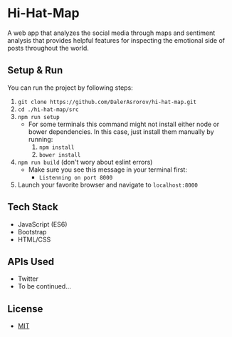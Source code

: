 # Hi-Hat-Map
A web app that analyzes the social media through maps and sentiment analysis that provides helpful features for inspecting the emotional side of posts throughout the world.

## Setup & Run
You can run the project by following steps:
1. `git clone https://github.com/DalerAsrorov/hi-hat-map.git`
2. `cd ./hi-hat-map/src`
3. `npm run setup`
    * For some terminals this command might not install either node or bower dependencies. In this case, just install them manually by running:
        1. `npm install`
        2. `bower install`
4. `npm run build` (don't wory about eslint errors)
    * Make sure you see this message in your terminal first:
        * `Listenning on port 8000`
5. Launch your favorite browser and navigate to `localhost:8000`

## Tech Stack
* JavaScript (ES6)
* Bootstrap
* HTML/CSS

## APIs Used
* Twitter
* To be continued...

## License
* [MIT](LICENSE)
